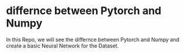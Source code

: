 # differnce between Pytorch and Numpy
In this Repo, we will see the differnce between Pytorch and Numpy and create a basic Neural Network for the Dataset.
